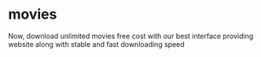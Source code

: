 # movies
Now, download unlimited movies free cost with our best interface providing website along with stable and fast downloading speed 
